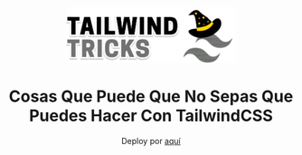 <div align="center">

<img src="./public/logo.png" width="300" alt="Tailwind Tricks" />

# Cosas Que Puede Que No Sepas Que Puedes Hacer Con TailwindCSS

Deploy por [aquí](https://tailwind-tricks.vercel.app/)

</div>
